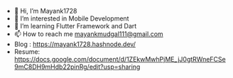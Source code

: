 - 👋 Hi, I’m Mayank1728
- 👀 I’m interested in Mobile Development
- 💞️ I’m learning Flutter Framework and Dart
- 📫 How to reach me mayankmudgal111@gmail.com
- Blog : https://mayank1728.hashnode.dev/
- Resume: https://docs.google.com/document/d/1ZEkwMwhPjME_jJ0gtRWneFCSe9mC8DH9mHdb22pinRg/edit?usp=sharing

<!---
Mayank1728/Mayank1728 is a ✨ special ✨ repository because its `README.md` (this file) appears on your GitHub profile.
You can click the Preview link to take a look at your changes.
--->
